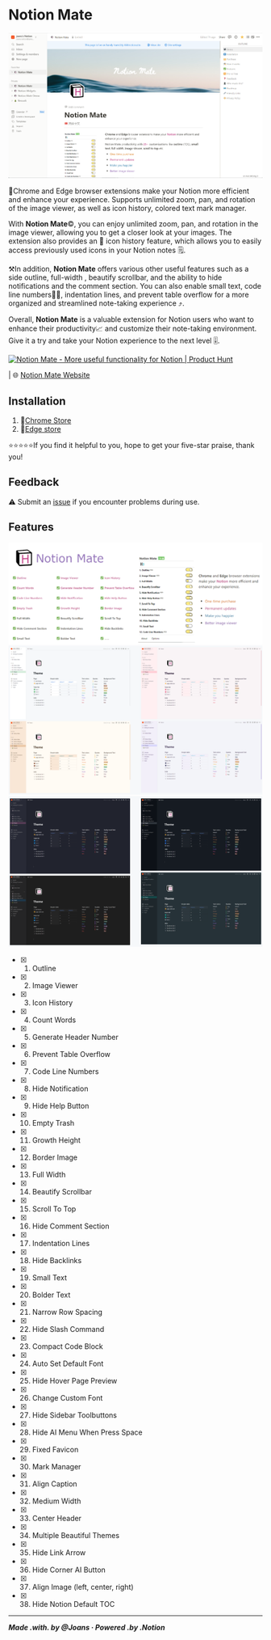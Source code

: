 # Notion Mate

![](./images/header.png)

🚩Chrome and Edge browser extensions make your Notion more efficient and enhance your experience. Supports unlimited zoom, pan, and rotation of the image viewer, as well as icon history, colored text mark manager.

With **Notion Mate**©️, you can enjoy unlimited zoom, pan, and rotation in the image viewer, allowing you to get a closer look at your images. The extension also provides an 📜 icon history feature, which allows you to easily access previously used icons in your Notion notes 🗒️.

⚒️In addition, **Notion Mate** offers various other useful features such as a side outline, full-width , beautify scrollbar, and the ability to hide notifications and the comment section. You can also enable small text, code line numbers🧑‍💻, indentation lines, and prevent table overflow for a more organized and streamlined note-taking experience ⤴️.

Overall, **Notion Mate** is a valuable extension for Notion users who want to enhance their productivity📈 and customize their note-taking environment. Give it a try and take your Notion experience to the next level 🎚️.

<a href="https://www.producthunt.com/posts/notion-mate?utm_source=badge-featured&utm_medium=badge&utm_souce=badge-notion&#0045;mate" target="_blank"><img src="https://api.producthunt.com/widgets/embed-image/v1/featured.svg?post_id=433192&theme=light" alt="Notion&#0032;Mate - More&#0032;useful&#0032;functionality&#0032;for&#0032;Notion | Product Hunt" style="width: 250px; height: 54px;" width="250" height="54" /></a>

| 🌐 [Notion Mate Website](https://www.notionmate.top)

## Installation

1. 🔻[Chrome Store](https://chromewebstore.google.com/detail/notion-mate/pplckfedebdimphneohkmhlmhompgpmn)
2. 🔻[Edge store](https://microsoftedge.microsoft.com/addons/detail/notion-mate/dfpnkdcllpohpikeedpejodbloiimdib)

⭐⭐⭐⭐⭐If you find it helpful to you, hope to get your five-star praise, thank you!

## Feedback

⚠️ Submit an [issue](https://github.com/joansnotion/NotionMate/issues) if you encounter problems during use.

## Features

![](./images/bigpropagate.png)
![](./images/light-themes.png)
![](./images/dark-themes.png)

- [x] 1. Outline
- [x] 2. Image Viewer
- [x] 3. Icon History
- [x] 4. Count Words
- [x] 5. Generate Header Number
- [x] 6. Prevent Table Overflow
- [x] 7. Code Line Numbers
- [x] 8. Hide Notification
- [x] 9. Hide Help Button
- [x] 10. Empty Trash
- [x] 11. Growth Height
- [x] 12. Border Image
- [x] 13. Full Width
- [x] 14. Beautify Scrollbar
- [x] 15. Scroll To Top
- [x] 16. Hide Comment Section
- [x] 17. Indentation Lines
- [x] 18. Hide Backlinks
- [x] 19. Small Text
- [x] 20. Bolder Text
- [x] 21. Narrow Row Spacing 
- [x] 22. Hide Slash Command
- [x] 23. Compact Code Block
- [x] 24. Auto Set Default Font
- [x] 25. Hide Hover Page Preview
- [x] 26. Change Custom Font
- [x] 27. Hide Sidebar Toolbuttons
- [x] 28. Hide AI Menu When Press Space 
- [x] 29. Fixed Favicon
- [x] 30. Mark Manager
- [x] 31. Align Caption
- [x] 32. Medium Width
- [x] 33. Center Header
- [x] 34. Multiple Beautiful Themes
- [x] 35. Hide Link Arrow
- [x] 36. Hide Corner AI Button
- [x] 37. Align Image (left, center, right)
- [x] 38. Hide Notion Default TOC 

---

***Made .with. by @Joans · Powered .by .Notion***